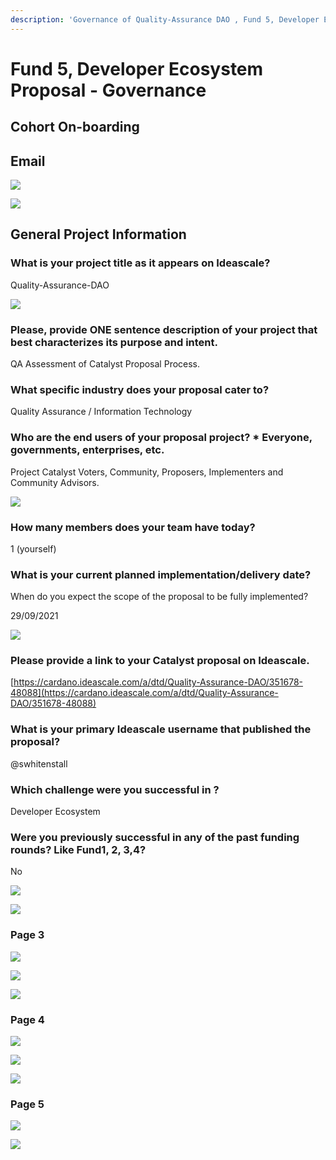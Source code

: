 ```yaml
---
description: 'Governance of Quality-Assurance DAO , Fund 5, Developer Ecosystem Proposal'
---
```


# Fund 5, Developer Ecosystem Proposal - Governance

## Cohort On-boarding

## Email

![](../.gitbook/assets/2021-08-13.png)

![](../.gitbook/assets/2021-08-13-1-.png)

## General Project Information

### What is your project title as it appears on Ideascale? 

Quality-Assurance-DAO

![](../.gitbook/assets/2021-08-13-2-.png)

### Please, provide ONE sentence description of your project that best characterizes its purpose and intent.  

QA Assessment of Catalyst Proposal Process. 

### What specific industry does your proposal cater to?  

Quality Assurance / Information Technology 

### Who are the end users of your proposal project? \* Everyone, governments, enterprises, etc. 

Project Catalyst Voters, Community, Proposers, Implementers and Community Advisors.

![](../.gitbook/assets/2021-08-13-3-.png)



### How many members does your team have today? 

1 \(yourself\)

### What is your current planned implementation/delivery date?

When do you expect the scope of the proposal to be fully implemented? 

29/09/2021

![](../.gitbook/assets/2021-08-13-4-.png)

### Please provide a link to your Catalyst proposal on Ideascale. 

 [https://cardano.ideascale.com/a/dtd/Quality-Assurance-DAO/351678-48088](https://cardano.ideascale.com/a/dtd/Quality-Assurance-DAO/351678-48088) 

### What is your primary Ideascale username that published the proposal?  

@swhitenstall 

### Which challenge were you successful in ?

Developer Ecosystem

### Were you previously successful in any of the past funding rounds? Like Fund1, 2, 3,4? 

No

![](../.gitbook/assets/2021-08-13-5-.png)

![](../.gitbook/assets/2021-08-13-6-.png)

### Page 3

![](../.gitbook/assets/2021-08-13-7-.png)

![](../.gitbook/assets/2021-08-13-8-.png)

![](../.gitbook/assets/2021-08-13-9-.png)

### Page 4

![](../.gitbook/assets/2021-08-13-10-%20%281%29.png)

![](../.gitbook/assets/2021-08-13-11-.png)

![](../.gitbook/assets/2021-08-13-12-.png)

### Page 5

![](../.gitbook/assets/2021-08-13-13-.png)

![](../.gitbook/assets/2021-08-13-14-.png)

